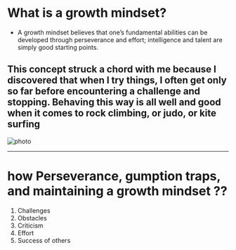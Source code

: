 # What is a growth mindset?
* A growth mindset believes that one’s fundamental abilities can be developed through perseverance and effort; intelligence and talent are simply good starting points.


## This concept struck a chord with me because I discovered that when I try things, I often get only so far before encountering a challenge and stopping. Behaving this way is all well and good when it comes to rock climbing, or judo, or kite surfing 


 ![photo](https://3kllhk1ibq34qk6sp3bhtox1-wpengine.netdna-ssl.com/wp-content/uploads/NewGrowthMindset2.png)

 ****
 # how Perseverance, gumption traps, and maintaining a growth mindset ??


 1. Challenges
 1. Obstacles
 1. Criticism
 1. Effort
 1. Success of others